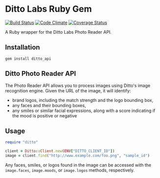 # Ditto Labs Ruby Gem

[![Build Status](https://travis-ci.org/dittolabs/ditto-ruby-gem.svg?branch=travis-ci)](https://travis-ci.org/dittolabs/ditto-ruby-gem)
[![Code Climate](https://codeclimate.com/github/dittolabs/ditto-ruby-gem/badges/gpa.svg)](https://codeclimate.com/github/dittolabs/ditto-ruby-gem)
[![Coverage Status](https://coveralls.io/repos/dittolabs/ditto-ruby-gem/badge.svg?branch=master&service=github)](https://coveralls.io/github/dittolabs/ditto-ruby-gem?branch=master)

A Ruby wrapper for the Ditto Labs Photo Reader API.

## Installation

```
gem install ditto_api
```

## Ditto Photo Reader API

The Photo Reader API allows you to process images using Ditto's image recognition engine. Given the URL of the image, it will identify:

* brand logos, including the match strength and the logo bounding box,
* any faces and their bounding boxes,
* any smiles or similar facial expressions, along with a score indicating if the mood is positive or negative

## Usage

```ruby
require "ditto"

client = Ditto::Client.new(ENV["DITTO_CLIENT_ID"])
image = client.find("http://www.example.com/foo.png", "sample_id")
```

Any faces, smiles, or logos found in the image can be accessed with the `image.faces`, `image.moods`, or `image.logos` methods, respectively.
